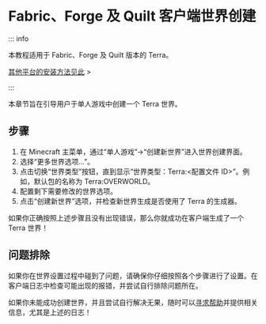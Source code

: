 # Fabric、Forge 及 Quilt 客户端世界创建

::: info

本教程适用于 Fabric、Forge 及 Quilt 版本的 Terra。

[其他平台的安装方法见此](getting-started.md) >

:::

本章节旨在引导用户于单人游戏中创建一个 Terra 世界。

## 步骤

1. 在 Minecraft 主菜单，通过“单人游戏”->“创建新世界”进入世界创建界面。
2. 选择“更多世界选项...”。
3. 点击切换“世界类型”按钮，直到显示“世界类型：Terra:<配置文件 ID>”。例如，默认包的名称为 Terra:OVERWORLD。
4. 配置剩下需要修改的世界选项。
5. 点击“创建新世界”选项，并检查新世界生成是否使用了 Terra 的生成器。

如果你正确按照上述步骤且没有出现错误，那么你就成功在客户端生成了一个 Terra 世界！

## 问题排除

如果你在世界设置过程中碰到了问题，请确保你仔细按照各个步骤进行了设置。在客户端日志中检查可能出现的报错，并尝试自行排除问题所在。

如果你未能成功创建世界，并且尝试自行解决无果，随时可以[寻求帮助](contact-and-support.md)并提供相关信息，尤其是上述的日志！
